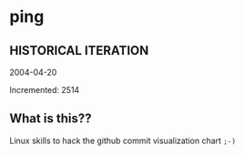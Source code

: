 # ping

## HISTORICAL ITERATION
2004-04-20

Incremented: 2514

## What is this?? 
Linux skills to hack the github commit visualization chart `;-)`
